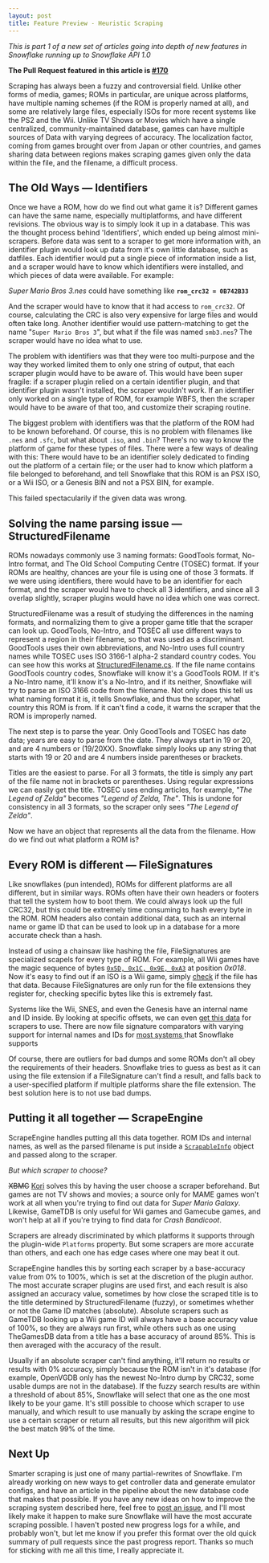 ```yaml
---
layout: post
title: Feature Preview - Heuristic Scraping
---
```


_This is part 1 of a new set of articles going into depth of new features in Snowflake running up to Snowflake API 1.0_

**The Pull Request featured in this article is [#170](https://github.com/SnowflakePowered/snowflake/pull/170)**

Scraping has always been a fuzzy and controversial field. Unlike other forms of media, games; ROMs in particular, are unique across platforms, have multiple naming schemes (if the ROM is properly named at all), and some are relatively large files, especially ISOs for more recent systems like the PS2 and the Wii. Unlike TV Shows or Movies which have a single centralized, community-maintained database, games can have multiple sources of Data with varying degrees of accuracy. The localization factor, coming from games brought over from Japan or other countries, and games sharing data between regions makes scraping games given only the data within the file, and the filename, a difficult process.

The Old Ways &mdash; Identifiers
--------------------------------
Once we have a ROM, how do we find out what game it is? Different games can have the same name, especially multiplatforms, and have different revisions. The obvious way is to simply look it up in a database. This was the thought process behind 'Identifiers', which ended up being almost mini-scrapers. Before data was sent to a scraper to get more information with, an identifier plugin would look up data from it's own little database, such as datfiles. Each identifier would put a single piece of information inside a list, and a scraper would have to know which identifiers were installed, and which pieces of data were available. For example:

*Super Mario Bros 3.nes* could have something like **`rom_crc32 = 0B742B33`**

And the scraper would have to know that it had access to `rom_crc32`. Of course, calculating the CRC is also very expensive for large files and would often take long. Another identifier would use pattern-matching to get the name "`Super Mario Bros 3`", but what if the file was named `smb3.nes`? The scraper would have no idea what to use. 

The problem with identifiers was that they were too multi-purpose and the way they worked limited them to only one string of output, that each scraper plugin would have to be aware of. This would have been super fragile: if a scraper plugin relied on a certain identifier plugin, and that identifier plugin wasn't installed, the scraper wouldn't work. If an identifier only worked on a single type of ROM, for example WBFS, then the scraper would have to be aware of that too, and customize their scraping routine. 

The biggest problem with identifiers was that the platform of the ROM had to be known beforehand. Of course, this is no problem with filenames like `.nes` and `.sfc`, but what about `.iso`, and `.bin`? There's no way to know the platform of game for these types of files. There were a few ways of dealing with this: There would have to be an identifier solely dedicated to finding out the platform of a certain file; or the user had to know which platform a file belonged to beforehand, and tell Snowflake that this ROM is an PSX ISO, or a Wii ISO, or a Genesis BIN and not a PSX BIN, for example.

This failed spectacularily if the given data was wrong.

Solving the name parsing issue &mdash; StructuredFilename
--------------------------------------------------------
ROMs nowadays commonly use 3 naming formats: GoodTools format, No-Intro format, and The Old School Computing Centre (TOSEC) format. If your ROMs are healthy, chances are your file is using one of those 3 formats. If we were using identifiers, there would have to be an identifier for each format, and the scraper would have to check all 3 identifiers, and since all 3 overlap slightly, scraper plugins would have no idea which one was correct.

StructuredFilename was a result of studying the differences in the naming formats, and normalizing them to give a proper game title that the scraper can look up. GoodTools, No-Intro, and TOSEC all use different ways to represent a region in their filename, so that was used as a discriminant. GoodTools uses their own abbreviations, and No-Intro uses full country names while TOSEC uses ISO 3166-1 alpha-2 standard country codes. You can see how this works at [StructuredFilename.cs](https://github.com/SnowflakePowered/snowflake/blob/d35c4b3c1c7e831fa228090499cdba755064a45d/Snowflake/Romfile/StructuredFilename.cs#L62). If the file name contains GoodTools country codes, Snowflake will know it's a GoodTools ROM. If it's a No-Intro name, it'll know it's a No-Intro, and if its neither, Snowflake will try to parse an ISO 3166 code from the filename. Not only does this tell us what naming format it is, it tells Snowflake, and thus the scraper, what country this ROM is from. If it can't find a code, it warns the scraper that the ROM is improperly named.

The next step is to parse the year. Only GoodTools and TOSEC has date data; years are easy to parse from the date. They always start in 19 or 20, and are 4 numbers or (19/20XX). Snowflake simply looks up any string that starts with 19 or 20 and are 4 numbers inside parentheses or brackets. 

Titles are the easiest to parse. For all 3 formats, the title is simply any part of the file name not in brackets or parentheses. Using regular expressions we can easily get the title. TOSEC uses ending articles, for example, _"The Legend of Zelda"_ becomes _"Legend of Zelda, The"_. This is undone for consistency in all 3 formats, so the scraper only sees _"The Legend of Zelda"_.

Now we have an object that represents all the data from the filename. How do we find out what platform a ROM is?

Every ROM is different &mdash; FileSignatures
--------------------------------------------

Like snowflakes (pun intended), ROMs for different platforms are all different, but in similar ways. ROMs often have their own headers or footers that tell the system how to boot them. We could always look up the full CRC32, but this could be extremely time consuming to hash every byte in the ROM. ROM headers also contain additional data, such as an internal name or game ID that can be used to look up in a database for a more accurate check than a hash.

Instead of using a chainsaw like hashing the file, FileSignatures are specialized scapels for every type of ROM. For example, all Wii games have the magic sequence of bytes [`0x5D, 0x1C, 0x9E, 0xA3`](http://wiibrew.org/wiki/Wii_Disc) at position _0x018_. Now it's easy to find out if an ISO is a Wii game, simply [check](https://github.com/SnowflakePowered/snowflake/blob/master/Snowflake.FileSignatures/Nintendo.Wii.FileSignature.cs#L22) if the file has that data. Because FileSignatures are only run for the file extensions they register for, checking specific bytes like this is extremely fast. 

Systems like the Wii, SNES, and even the Genesis have an internal name and ID inside. By looking at specific offsets, we can even [get this data](https://github.com/SnowflakePowered/snowflake/blob/master/Snowflake.FileSignatures/Nintendo.Wii.FileSignature.cs#L45) for scrapers to use. There are now file signature comparators with varying support for internal names and IDs for [most systems ](https://github.com/SnowflakePowered/snowflake/tree/master/Snowflake.FileSignatures)that Snowflake supports

Of course, there are outliers for bad dumps and some ROMs don't all obey the requirements of their headers. Snowflake tries to guess as best as it can using the file extension if a FileSignature can't find a result, and falls back to a user-specified platform if multiple platforms share the file extension. The best solution here is to not use bad dumps.

Putting it all together &mdash; ScrapeEngine
-------------------------------------------
ScrapeEngine handles putting all this data together. ROM IDs and internal names, as well as the parsed filename is put inside a [`ScrapableInfo`](https://github.com/SnowflakePowered/snowflake/blob/master/Snowflake.API/Scraper/IScrapableInfo.cs) object and passed along to the scraper.

*But which scraper to choose?*

<del>XBMC</del> <ins>Kori</ins> solves this by having the user choose a scraper beforehand. But games are not TV shows and movies; a source only for MAME games won't work at all when you're trying to find out data for _Super Mario Galaxy_. Likewise, GameTDB is only useful for Wii games and Gamecube games, and won't help at all if you're trying to find data for _Crash Bandicoot_.

Scrapers are already discriminated by which platforms it supports through the plugin-wide `Platforms` property. But some scrapers are more accurate than others, and each one has edge cases where one may beat it out.

ScrapeEngine handles this by sorting each scraper by a base-accuracy value from 0% to 100%, which is set at the discretion of the plugin author. The most accurate scraper plugins are used first, and each result is also assigned an accuracy value, sometimes by how close the scraped title is to the title determined by StructuredFilename (fuzzy), or sometimes whether or not the Game ID matches (absolute). Absolute scrapers such as GameTDB looking up a Wii game ID will always have a base accuracy value of 100%, so they are always run first, while others such as one using TheGamesDB data from a title has a base accuracy of around 85%. This is then averaged with the accuracy of the result. 

Usually if an absolute scraper can't find anything, it'll return no results or results with 0% accuracy, simply because the ROM isn't in it's database (for example, OpenVGDB only has the newest No-Intro dump by CRC32, some usable dumps are not in the database). If the fuzzy search results are within a threshold of about 85%, Snowflake will select that one as the  one most likely to be your game. It's still possible to choose which scraper to use manually, and which result to use manually by asking the scrape engine to use a certain scraper or return all results, but this new algorithm will pick the best match 99% of the time.

Next Up
-------
Smarter scraping is just one of many partial-rewrites of Snowflake. I'm already working on new ways to get controller data and generate emulator configs, and have an article in the pipeline about the new database code that makes that possible. If you have any new ideas on how to improve the scraping system described here, feel free to [post an issue](https://github.com/SnowflakePowered/snowflake/issues/new), and I'll most likely make it happen to make sure Snowflake will have the most accurate scraping possible. I haven't posted new progress logs for a while, and probably won't, but let me know if you prefer this format over the old quick summary of pull requests since the past progress report. Thanks so much for sticking with me all this time, I really appreciate it.
